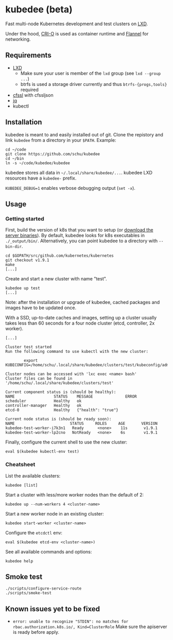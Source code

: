 # kubedee (beta)

Fast multi-node Kubernetes development and test clusters on [LXD](https://github.com/lxc/lxd).

Under the hood, [CRI-O](https://github.com/kubernetes-incubator/cri-o) is used
as container runtime and [Flannel](https://github.com/coreos/flannel) for
networking.

## Requirements

* [LXD](https://github.com/lxc/lxd)
  * Make sure your user is member of the `lxd` group (see `lxd --group ...`)
  * btrfs is used a storage driver currently and thus `btrfs-{progs,tools}` required
* [cfssl](https://github.com/cloudflare/cfssl) with cfssljson
* [jq](https://stedolan.github.io/jq/)
* kubectl

## Installation

kubedee is meant to and easily installed out of git. Clone the repistory
and link `kubedee` from a directory in your `$PATH`. Example:

```
cd ~/code
git clone https://github.com/schu/kubedee
cd ~/bin
ln -s ~/code/kubedee/kubedee
```

kubedee stores all data in `~/.local/share/kubedee/...`. kubedee LXD resources
have a `kubedee-` prefix.

`KUBEDEE_DEBUG=1` enables verbose debugging output (`set -x`).

## Usage

### Getting started

First, build the version of k8s that you want to setup (or [download the server
binaries](https://github.com/kubernetes/kubernetes/blob/master/CHANGELOG-1.9.md#server-binaries)).
By default, kubedee looks for k8s executables in `./_output/bin/`.
Alternatively, you can point kubedee to a directory with `--bin-dir`.

```
cd $GOPATH/src/github.com/kubernetes/kubernetes
git checkout v1.9.1
make
[...]
```

Create and start a new cluster with name "test".

```
kubedee up test
[...]
```

Note: after the installation or upgrade of kubedee, cached packages and images
have to be updated once.

With a SSD, up-to-date caches and images, setting up a cluster usually takes
less than 60 seconds for a four node cluster (etcd, controller, 2x worker).

```
[...]

Cluster test started
Run the following command to use kubectl with the new cluster:

        export KUBECONFIG=/home/schu/.local/share/kubedee/clusters/test/kubeconfig/admin.kubeconfig

Cluster nodes can be accessed with 'lxc exec <name> bash'
Cluster files can be found in '/home/schu/.local/share/kubedee/clusters/test'

Current component status is (should be healthy):
NAME                 STATUS    MESSAGE              ERROR
scheduler            Healthy   ok
controller-manager   Healthy   ok
etcd-0               Healthy   {"health": "true"}

Current node status is (should be ready soon):
NAME                        STATUS     ROLES     AGE       VERSION
kubedee-test-worker-i7k3n1   Ready      <none>    11s       v1.9.1
kubedee-test-worker-lp2cno   NotReady   <none>    6s        v1.9.1
```

Finally, configure the current shell to use the new cluster:

```
eval $(kubedee kubectl-env test)
```

### Cheatsheet

List the available clusters:

```
kubedee [list]
```

Start a cluster with less/more worker nodes than the default of 2:

```
kubedee up --num-workers 4 <cluster-name>
```

Start a new worker node in an existing cluster:

```
kubedee start-worker <cluster-name>
```

Configure the `etcdctl` env:

```
eval $(kubedee etcd-env <cluster-name>)
```

See all available commands and options:

```
kubedee help
```

## Smoke test

```
./scripts/configure-service-route
./scripts/smoke-test
```

## Known issues yet to be fixed

* `error: unable to recognize "STDIN": no matches for rbac.authorization.k8s.io/, Kind=ClusterRole`
  Make sure the apiserver is ready before apply.
